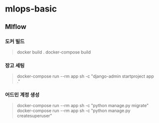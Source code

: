 # mlops-basic
## Mlflow

### 도커 빌드
> docker build .
> docker-compose build

### 장고 세팅

> docker-compose run --rm app sh -c "django-admin startproject app ."

### 어드민 계정 생성

> docker-compose run --rm app sh -c "python manage.py migrate"
> docker-compose run --rm app sh -c "python manage.py createsuperuser"

